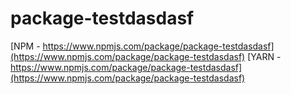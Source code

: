 # package-testdasdasf

[NPM - https://www.npmjs.com/package/package-testdasdasf](https://www.npmjs.com/package/package-testdasdasf)
[YARN - https://www.npmjs.com/package/package-testdasdasf](https://www.npmjs.com/package/package-testdasdasf)
